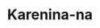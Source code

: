 ---
title: Karenina-na
github: https://github.com/Karenina-na
mode: dark
transition: 1s
score: 82.1
archetype:
- Little Bit of Everything
- Badges | Tags | Icons
- GIF
---